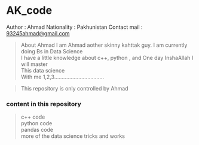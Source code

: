 
# AK_code
Author : Ahmad
Nationality : Pakhunistan
Contact mail : 93245ahmad@gmail.com

>About Ahmad
    I am Ahmad aother skinny kahttak guy. I am currently doing Bs in Data Science\
    I have a little knowledge about c++, python , and One day InshaAllah I will master\
    This data science\
    With me 1,2,3.................................




> This repository is only controlled by Ahmad


### content in this repository

> c++ code \
> python code\
> pandas code\
> more of the data science tricks and works
